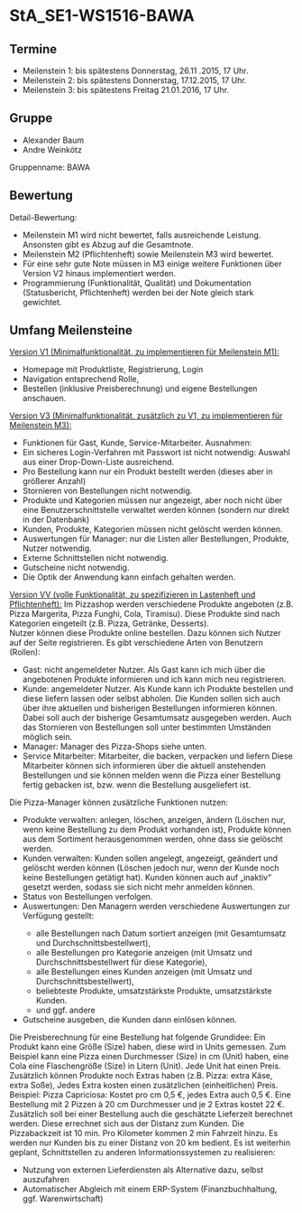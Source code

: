 # StA_SE1-WS1516-BAWA

<h2>Termine</h2>
<ul>
<li>Meilenstein 1: bis spätestens Donnerstag, 26.11 .2015, 17 Uhr.</li>
<li>Meilenstein 2: bis spätestens Donnerstag, 17.12.2015, 17 Uhr.</li>
<li>Meilenstein 3: bis spätestens Freitag 21.01.2016, 17 Uhr.</li>
</ul>

<h2>Gruppe</h2>
<ul>
<li>Alexander Baum</li>
<li>Andre Weinkötz</li>
</ul>
Gruppenname: BAWA

<h2>Bewertung</h2>
Detail-Bewertung:
<ul>
<li>Meilenstein M1 wird nicht bewertet, falls ausreichende Leistung. Ansonsten gibt
es Abzug auf die Gesamtnote.</li>
<li>Meilenstein M2 (Pflichtenheft) sowie Meilenstein M3 wird bewertet.</li>
<li>Für eine sehr gute Note müssen in M3 einige weitere Funktionen über Version
V2 hinaus implementiert werden.</li>
<li>Programmierung (Funktionalität, Qualität) und Dokumentation (Statusbericht,
Pflichtenheft) werden bei der Note gleich stark gewichtet.</li>
</ul>

<h2>Umfang Meilensteine</h2>
<u>Version V1 (Minimalfunktionalität, zu implementieren für Meilenstein M1):</u>
<ul>
<li>Homepage mit Produktliste, Registrierung, Login</li>
<li>Navigation entsprechend Rolle,</li>
<li>Bestellen (inklusive Preisberechnung) und eigene Bestellungen anschauen.</li>
</ul>

<u>Version V3 (Minimalfunktionalität, zusätzlich zu V1, zu implementieren für Meilenstein M3):</u>
<ul>
<li>Funktionen für Gast, Kunde, Service-Mitarbeiter. Ausnahmen:</li>
<li>Ein sicheres Login-Verfahren mit Passwort ist nicht notwendig: Auswahl aus
einer Drop-Down-Liste ausreichend.</li>
<li>Pro Bestellung kann nur ein Produkt bestellt werden (dieses aber in größerer
Anzahl)</li>
<li>Stornieren von Bestellungen nicht notwendig.</li>
 <li>Produkte und Kategorien müssen nur angezeigt, aber noch nicht über eine
Benutzerschnittstelle verwaltet werden können (sondern nur direkt in der Datenbank)</li>
 <li>Kunden, Produkte, Kategorien müssen nicht gelöscht werden können.</li>
 <li>Auswertungen für Manager: nur die Listen aller Bestellungen, Produkte, Nutzer
notwendig.</li>
 <li>Externe Schnittstellen nicht notwendig.</li>
 <li>Gutscheine nicht notwendig.</li>
 <li>Die Optik der Anwendung kann einfach gehalten werden.</li>
</ul>

<u>Version VV (volle Funktionalität, zu spezifizieren in Lastenheft und Pflichtenheft):</u>
Im Pizzashop werden verschiedene Produkte angeboten (z.B. Pizza Margerita, Pizza Funghi,
Cola, Tiramisu). Diese Produkte sind nach Kategorien eingeteilt (z.B. Pizza, Getränke,
Desserts).<br />
Nutzer können diese Produkte online bestellen. Dazu können sich Nutzer auf der Seite
registrieren. Es gibt verschiedene Arten von Benutzern (Rollen):<br />
<ul>
<li>Gast: nicht angemeldeter Nutzer.
Als Gast kann ich mich über die angebotenen Produkte informieren und ich kann
mich neu registrieren.</li>
<li>Kunde: angemeldeter Nutzer.
Als Kunde kann ich Produkte bestellen und diese liefern lassen oder selbst abholen.
Die Kunden sollen sich auch über ihre aktuellen und bisherigen Bestellungen
informieren können. Dabei soll auch der bisherige Gesamtumsatz ausgegeben
werden. Auch das Stornieren von Bestellungen soll unter bestimmten Umständen
möglich sein.</li>
<li>Manager: Manager des Pizza-Shops
siehe unten.</li>
<li>Service Mitarbeiter: Mitarbeiter, die backen, verpacken und liefern
Diese Mitarbeiter können sich informieren über die aktuell anstehenden Bestellungen
und sie können melden wenn die Pizza einer Bestellung fertig gebacken ist, bzw.
wenn die Bestellung ausgeliefert ist.</li>
</ul>
Die Pizza-Manager können zusätzliche Funktionen nutzen:
<ul>
<li>Produkte verwalten: anlegen, löschen, anzeigen, ändern (Löschen nur, wenn keine
Bestellung zu dem Produkt vorhanden ist), Produkte können aus dem Sortiment
herausgenommen werden, ohne dass sie gelöscht werden.</li>
<li>Kunden verwalten: Kunden sollen angelegt, angezeigt, geändert und gelöscht werden
können (Löschen jedoch nur, wenn der Kunde noch keine Bestellungen getätigt hat).
Kunden können auch auf „inaktiv“ gesetzt werden, sodass sie sich nicht mehr
anmelden können.</li>
<li>Status von Bestellungen verfolgen.</li>
<li>Auswertungen: Den Managern werden verschiedene Auswertungen zur Verfügung
gestellt:</li><ul>
<li>alle Bestellungen nach Datum sortiert anzeigen (mit Gesamtumsatz und
Durchschnittsbestellwert),</li>
<li>alle Bestellungen pro Kategorie anzeigen (mit Umsatz und
Durchschnittsbestellwert für diese Kategorie),</li>
<li>alle Bestellungen eines Kunden anzeigen (mit Umsatz und
Durchschnittsbestellwert),</li>
<li>beliebteste Produkte, umsatzstärkste Produkte, umsatzstärkste Kunden.</li>
<li>und ggf. andere</li>
</ul>
<li>Gutscheine ausgeben, die Kunden dann einlösen können.</li>
</ul>
Die Preisberechnung für eine Bestellung hat folgende Grundidee: Ein Produkt kann eine
Größe (Size) haben, diese wird in Units gemessen. Zum Beispiel kann eine Pizza einen
Durchmesser (Size) in cm (Unit) haben, eine Cola eine Flaschengröße (Size) in Litern (Unit).
Jede Unit hat einen Preis. Zusätzlich können Produkte noch Extras haben (z.B. Pizza: extra
Käse, extra Soße), Jedes Extra kosten einen zusätzlichen (einheitlichen) Preis.
Beispiel: Pizza Capriciosa: Kostet pro cm 0,5 €, jedes Extra auch 0,5 €. Eine
Bestellung mit 2 Pizzen à 20 cm Durchmesser und je 2 Extras kostet 22 €.
Zusätzlich soll bei einer Bestellung auch die geschätzte Lieferzeit berechnet werden. Diese
errechnet sich aus der Distanz zum Kunden. Die Pizzabackzeit ist 10 min. Pro Kilometer
kommen 2 min Fahrzeit hinzu. Es werden nur Kunden bis zu einer Distanz von 20 km
bedient.
Es ist weiterhin geplant, Schnittstellen zu anderen Informationssystemen zu realisieren:
<ul>
<li>Nutzung von externen Lieferdiensten als Alternative dazu, selbst auszufahren</li>
<li>Automatischer Abgleich mit einem ERP-System (Finanzbuchhaltung, ggf.
Warenwirtschaft)</li>
</ul>
